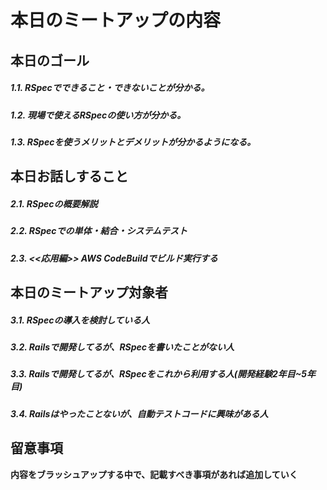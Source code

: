# 本日のミートアップの内容
## 本日のゴール
##### 1.1. RSpecでできること・できないことが分かる。
##### 1.2. 現場で使えるRSpecの使い方が分かる。
##### 1.3. RSpecを使うメリットとデメリットが分かるようになる。

## 本日お話しすること
##### 2.1. RSpecの概要解説
##### 2.2. RSpecでの単体・結合・システムテスト
##### 2.3. <<応用編>> AWS CodeBuildでビルド実行する


## 本日のミートアップ対象者
##### 3.1. RSpecの導入を検討している人
##### 3.2. Railsで開発してるが、RSpecを書いたことがない人
##### 3.3. Railsで開発してるが、RSpecをこれから利用する人(開発経験2年目~5年目)
##### 3.4. Railsはやったことないが、自動テストコードに興味がある人

## 留意事項
**内容をブラッシュアップする中で、記載すべき事項があれば追加していく**
